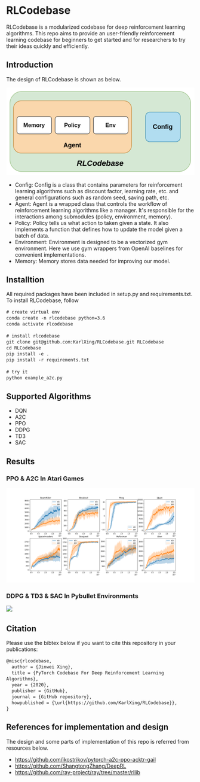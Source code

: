 # RLCodebase
RLCodebase is a modularized codebase for deep reinforcement learning algorithms. This repo aims to provide an user-friendly reinforcement learning codebase for beginners to get started and for researchers to try their ideas quickly and efficiently. 

## Introduction
The design of RLCodebase is shown as below. 


![RLCodebase](imgs/RLCodebase.png)
* Config: Config is a class that contains parameters for reinforcement learning algorithms such as discount factor, learning rate, etc. and general configurations such as random seed, saving path, etc.
* Agent: Agent is a wrapped class that controls the workflow of reinforcement learning algorithms like a manager. It's responsible for the interactions among submodules (policy, environment, memory). 
* Policy: Policy tells us what action to taken given a state. It also implements a function that defines how to update the model given a batch of data.
* Environment: Environment is designed to be a vectorized gym environment. Here we use gym wrappers from OpenAI baselines for convenient implementations. 
* Memory: Memory stores data needed for improving our model.

## Installtion
All required packages have been included in setup.py and requirements.txt. To install RLCodebase, follow
````
# create virtual env
conda create -n rlcodebase python=3.6
conda activate rlcodebase

# install rlcodebase
git clone git@github.com:KarlXing/RLCodebase.git RLCodebase
cd RLCodebase
pip install -e .
pip install -r requirements.txt

# try it
python example_a2c.py
````

## Supported Algorithms
* DQN
* A2C
* PPO
* DDPG
* TD3
* SAC

## Results
### PPO & A2C In Atari Games
<img src="https://github.com/KarlXing/RLCodebase/blob/master/imgs/A2C&PPO.png">

### DDPG & TD3 & SAC In Pybullet Environments
<img src="https://github.com/KarlXing/RLCodebase/blob/master/imgs/DDPG&TD3&SAC.png.png">


## Citation
Please use the bibtex below if you want to cite this repository in your publications:
````
@misc{rlcodebase,
  author = {Jinwei Xing},
  title = {PyTorch Codebase For Deep Reinforcement Learning Algorithms},
  year = {2020},
  publisher = {GitHub},
  journal = {GitHub repository},
  howpublished = {\url{https://github.com/KarlXing/RLCodebase}},
}
````


## References for implementation and design
The design and some parts of implementation of this repo is referred from resources below.
* https://github.com/ikostrikov/pytorch-a2c-ppo-acktr-gail
* https://github.com/ShangtongZhang/DeepRL
* https://github.com/ray-project/ray/tree/master/rllib
